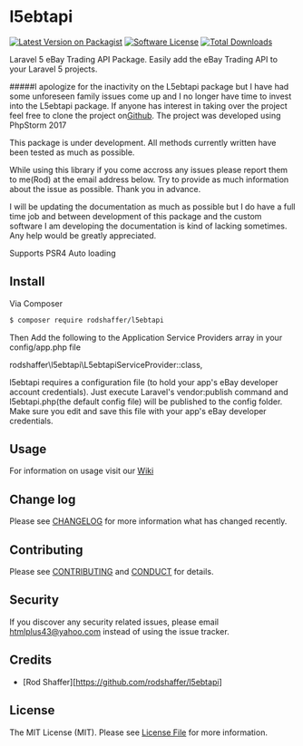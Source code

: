 # l5ebtapi

[![Latest Version on Packagist][ico-version]][link-packagist]
[![Software License][ico-license]](LICENSE.md)
[![Total Downloads][ico-downloads]][link-downloads]

Laravel 5 eBay Trading API Package. Easily add the eBay Trading API to your Laravel 5 projects.

#####I apologize for the inactivity on the L5ebtapi package but I have had some unforeseen family issues come up and I no longer have time to invest into the L5ebtapi package. If anyone has interest in taking over the project feel free to clone the project on<a href="https://github.com/rodshaffer/l5ebtapi">Github</a>. The project was developed using PhpStorm 2017

This package is under development. All methods currently written have been tested as much as possible.

While using this library if you come accross any issues please report them to me(Rod) at the email address below. Try to
provide as much information about the issue as possible. Thank you in advance.

I will be updating the documentation as much as possible but I do have a full time job and between development of this
package and the custom software I am developing the documentation is kind of lacking sometimes. Any help would be
greatly appreciated.

Supports PSR4 Auto loading

## Install

Via Composer

``` bash
$ composer require rodshaffer/l5ebtapi
```

Then Add the following to the Application Service Providers array in your config/app.php file

rodshaffer\l5ebtapi\L5ebtapiServiceProvider::class,

l5ebtapi requires a configuration file (to hold your app's eBay developer account credentials).
Just execute Laravel's vendor:publish command and l5ebtapi.php(the default config file) will be published to the config
folder. Make sure you edit and save this file with your app's eBay developer credentials.

## Usage

For information on usage visit our [Wiki]

## Change log

Please see [CHANGELOG](CHANGELOG.md) for more information what has changed recently.

## Contributing

Please see [CONTRIBUTING](CONTRIBUTING.md) and [CONDUCT](CONDUCT.md) for details.

## Security

If you discover any security related issues, please email htmlplus43@yahoo.com instead of using the issue tracker.

## Credits

- [Rod Shaffer][https://github.com/rodshaffer/l5ebtapi]

## License

The MIT License (MIT). Please see [License File](LICENSE.md) for more information.

[ico-version]: https://img.shields.io/packagist/v1.3.7/:rodshaffer/:l5ebtapi.svg?style=flat-square
[ico-license]: https://img.shields.io/badge/license-MIT-brightgreen.svg?style=flat-square
[ico-downloads]: https://img.shields.io/packagist/dt/l5ebtapi/l5ebtapi.svg?style=flat-square

[link-packagist]: https://packagist.org/packages/rodshaffer/l5ebtapi
[link-downloads]: https://packagist.org/packages/rodshaffer/l5ebtapi
[Wiki]: https://github.com/rodshaffer/l5ebtapi/wiki
[link-author]: https://github.com/rodshaffer/l5ebtapi
